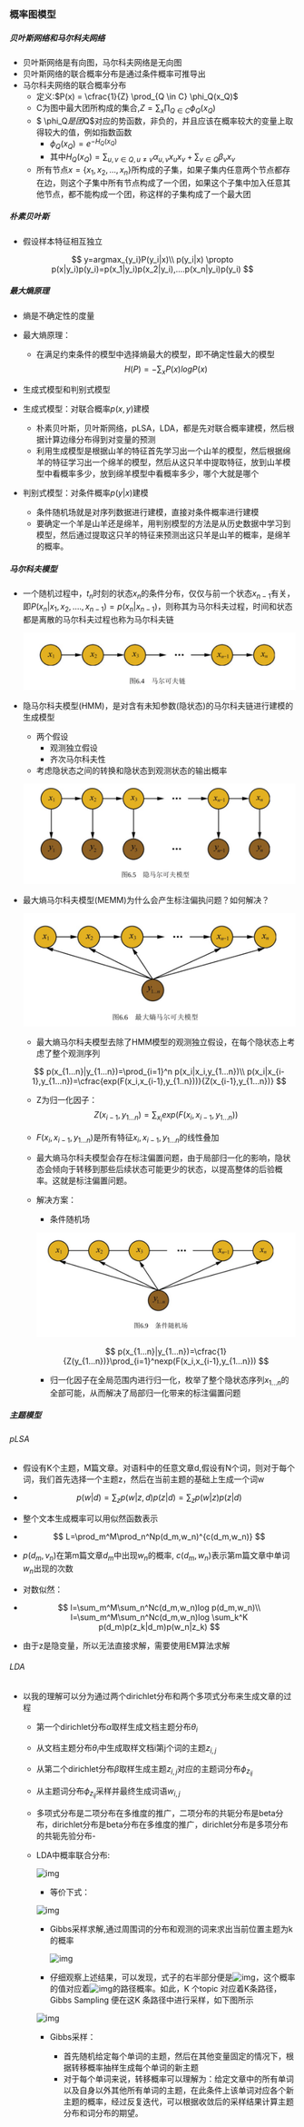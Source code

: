 

### 概率图模型

##### 贝叶斯网络和马尔科夫网络

- 贝叶斯网络是有向图，马尔科夫网络是无向图
- 贝叶斯网络的联合概率分布是通过条件概率可推导出
- 马尔科夫网络的联合概率分布
  - 定义:$P(x) = \cfrac{1}{Z} \prod_{Q \in C} \phi_Q(x_Q)$
  - C为图中最大团所构成的集合,$Z = \sum_x\prod_{Q \in C} \phi_Q(x_Q)$
  - $ \phi_Q$是团$Q$对应的势函数，非负的，并且应该在概率较大的变量上取得较大的值，例如指数函数
    - $\phi_Q(x_Q)=e^{-H_Q(x_Q)}$
    - 其中$H_Q(x_Q)=\sum_{u,v\in Q,u \neq v} \alpha_{u,v}x_ux_v+\sum_{v\in Q}\beta_vx_v$
  - 所有节点$x=\{x_1,x_2,...,x_n\}$所构成的子集，如果子集内任意两个节点都存在边，则这个子集中所有节点构成了一个团，如果这个子集中加入任意其他节点，都不能构成一个团，称这样的子集构成了一个最大团

##### 朴素贝叶斯

- 假设样本特征相互独立

$$
y=argmax_{y_i}P(y_i|x)\\
p(y_i|x) \propto p(x|y_i)p(y_i)=p(x_1|y_i)p(x_2|y_i),....p(x_n|y_i)p(y_i)
$$

##### 最大熵原理

- 熵是不确定性的度量

- 最大熵原理：

  - 在满足约束条件的模型中选择熵最大的模型，即不确定性最大的模型
    $$
    H(P)=-\sum_xP(x)logP(x)
    $$

- 生成式模型和判别式模型
- 生成式模型：对联合概率$p(x,y)$建模
  - 朴素贝叶斯，贝叶斯网络，pLSA，LDA，都是先对联合概率建模，然后根据计算边缘分布得到对变量的预测
  - 利用生成模型是根据山羊的特征首先学习出一个山羊的模型，然后根据绵羊的特征学习出一个绵羊的模型，然后从这只羊中提取特征，放到山羊模型中看概率多少，放到绵羊模型中看概率多少，哪个大就是哪个
- 判别式模型：对条件概率$p(y|x)$建模
  - 条件随机场就是对序列数据进行建模，直接对条件概率进行建模
  - 要确定一个羊是山羊还是绵羊，用判别模型的方法是从历史数据中学习到模型，然后通过提取这只羊的特征来预测出这只羊是山羊的概率，是绵羊的概率。

##### 马尔科夫模型

- 一个随机过程中，$t_n$时刻的状态$x_n$的条件分布，仅仅与前一个状态$x_{n-1}$有关，即$P(x_n|x_1,x_2,....,x_{n-1})=p(x_n|x_{n-1})$，则称其为马尔科夫过程，时间和状态都是离散的马尔科夫过程也称为马尔科夫链

  ![img](img/mc.png)

- 隐马尔科夫模型(HMM)，是对含有未知参数(隐状态)的马尔科夫链进行建模的生成模型

  - 两个假设
    - 观测独立假设
    - 齐次马尔科夫性
  - 考虑隐状态之间的转换和隐状态到观测状态的输出概率

  ![img](img/hmc.png)

- 最大熵马尔科夫模型(MEMM)为什么会产生标注偏执问题？如何解决？

  ![img](img/memm.png)
  - 最大熵马尔科夫模型去除了HMM模型的观测独立假设，在每个隐状态上考虑了整个观测序列

  $$
  p(x_{1...n}|y_{1...n})=\prod_{i=1}^n p(x_i|x_i,y_{1...n})\\
  p(x_i|x_{i-1},y_{1...n})=\cfrac{exp(F(x_i,x_{i-1},y_{1..n}))}{Z(x_{i-1},y_{1...n})}
  $$

  - Z为归一化因子：
    $$
    Z(x_{i-1},y_{1...n})=\sum_{x_i}exp(F(x_i,x_{i-1},y_{1...n}))
    $$

  - $F(x_i,x_{i-1},y_{1...n})$是所有特征$x_i,x_{i-1},y_{1...n}$的线性叠加

  - 最大熵马尔科夫模型会存在标注偏置问题，由于局部归一化的影响，隐状态会倾向于转移到那些后续状态可能更少的状态，以提高整体的后验概率。这就是标注偏置问题。

  - 解决方案：

    - 条件随机场

    ![img](img/crf.png)

    
    $$
    p(x_{1...n}|y_{1...n})=\cfrac{1}{Z(y_{1...n})}\prod_{i=1}^nexp(F(x_i,x_{i-1},y_{1...n}))
    $$

    - 归一化因子在全局范围内进行归一化，枚举了整个隐状态序列$x_{1...n}$的全部可能，从而解决了局部归一化带来的标注偏置问题

##### 主题模型

###### pLSA

- 假设有K个主题，M篇文章。对语料中的任意文章d,假设有N个词，则对于每个词，我们首先选择一个主题z，然后在当前主题的基础上生成一个词w

- $$
  p(w|d)=\sum_zp(w|z,d)p(z|d)=\sum_zp(w|z)p(z|d)
  $$

- 整个文本生成概率可以用似然函数表示

- $$
  L=\prod_m^M\prod_n^Np(d_m,w_n)^{c(d_m,w_n)}
  $$

- $p(d_m,v_n)$在第m篇文章$d_m$中出现$w_n$的概率, $c(d_m,w_n)$表示第m篇文章中单词$w_n$出现的次数

- 对数似然：

- $$
  l=\sum_m^M\sum_n^Nc(d_m,w_n)log p(d_m,w_n)\\
  l=\sum_m^M\sum_n^Nc(d_m,w_n)log \sum_k^K p(d_m)p(z_k|d_m)p(w_n|z_k)
  $$

- 由于z是隐变量，所以无法直接求解，需要使用EM算法求解

###### LDA

- 以我的理解可以分为通过两个dirichlet分布和两个多项式分布来生成文章的过程

  - 第一个dirichlet分布$\alpha$取样生成文档主题分布$\theta_i$
  - 从文档主题分布$\theta_i$中生成取样文档i第j个词的主题$z_{i,j}$
  - 从第二个dirichlet分布$\beta$取样生成主题$z_{i,j}$对应的主题词分布$\phi_{z_{ij}}$
  - 从主题词分布$\phi_{z_{ij}}$采样并最终生成词语$w_{i,j}$

  - 多项式分布是二项分布在多维度的推广，二项分布的共轭分布是beta分布，dirichlet分布是beta分布在多维度的推广，dirichlet分布是多项分布的共轭先验分布-

  - LDA中概率联合分布:

    ![img](https://img-blog.csdn.net/20141121010801261)

    - 等价下式：

    ![img](https://img-blog.csdn.net/20141121100115734)

    - Gibbs采样求解,通过周围词的分布和观测的词来求出当前位置主题为k的概率

      ![img](https://img-blog.csdn.net/20141121135716671)

    -  仔细观察上述结果，可以发现，式子的右半部分便是![img](https://img-blog.csdn.net/20141121135724875)，这个概率的值对应着![img](https://img-blog.csdn.net/20141121135730453)的路径概率。如此，K 个topic 对应着K条路径，Gibbs Sampling 便在这K 条路径中进行采样，如下图所示

      ![img](https://img-blog.csdn.net/20141121135741734)
      
    - Gibbs采样：
    
      - 首先随机给定每个单词的主题，然后在其他变量固定的情况下，根据转移概率抽样生成每个单词的新主题
      - 对于每个单词来说，转移概率可以理解为：给定文章中的所有单词以及自身以外其他所有单词的主题，在此条件上该单词对应各个新主题的概率，经过反复迭代，可以根据收敛后的采样结果计算主题分布和词分布的期望。
